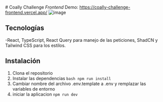  # Coally Challenge *Frontend*
Demo: https://coally-challenge-frontend.vercel.app/
![image](https://github.com/user-attachments/assets/b91d78ee-5cc5-4d53-ae6d-c66271d19f7d)


## Tecnologías

-React, TypeScript, React Query para manejo de las peticiones, ShadCN y Tailwind CSS para los estilos.


## Instalación

1. Clona el repositorio
2. Instalar las dependencias `bash npm run install `
3. Cambiar nombre del archivo  .env.template  a .env y remplazar las variables de entorno 
4. iniciar la aplicacion `npm run dev `

